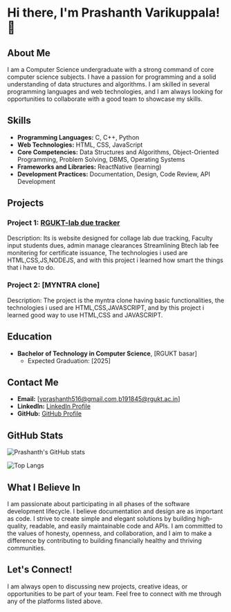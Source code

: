 # Hi there, I'm Prashanth Varikuppala! 👋

## About Me

I am a Computer Science undergraduate with a strong command of core computer science subjects. I have a passion for programming and a solid understanding of data structures and algorithms. I am skilled in several programming languages and web technologies, and I am always looking for opportunities to collaborate with a good team to showcase my skills.

## Skills

- **Programming Languages:** C, C++, Python
- **Web Technologies:** HTML, CSS, JavaScript
- **Core Competencies:** Data Structures and Algorithms, Object-Oriented Programming, Problem Solving, DBMS, Operating Systems
- **Frameworks and Libraries:** ReactNative (learning)
- **Development Practices:** Documentation, Design, Code Review, API Development

## Projects

### Project 1: [RGUKT-lab due tracker](https://rgukt-lab-dues-tracker.netlify.app/)
Description: Its is website designed for collage lab due tracking, Faculty input students dues, admin manage clearances Streamlining Btech lab fee monitering for certificate issuance, The technologies i used are HTML,CSS,JS,NODEJS, and with this project i learned how smart the things that i have to do.

### Project 2: [MYNTRA clone]
Description: The project is the myntra clone having basic functionalities, the technologies i used are HTML,CSS,JAVASCRIPT, and by this project i learned good way to use HTML,CSS and JAVASCRIPT.

## Education

- **Bachelor of Technology in Computer Science**, [RGUKT basar]
  - Expected Graduation: [2025]

## Contact Me

- **Email:** [vprashanth516@gmail.com,b191845@rgukt.ac.in]
- **LinkedIn:** [LinkedIn Profile](https://www.linkedin.com/in/prashanth-varikuppala-4a3550271?utm_source=share&utm_campaign=share_via&utm_content=profile&utm_medium=android_app)
- **GitHub:** [GitHub Profile](https://github.com/prashanth-vrk)

## GitHub Stats

![Prashanth's GitHub stats](https://github-readme-stats.vercel.app/api?username=prashanth-vrk&show_icons=true&theme=radical)

![Top Langs](https://github-readme-stats.vercel.app/api/top-langs/?username=prashanth-vrk&layout=compact&theme=radical)

## What I Believe In

I am passionate about participating in all phases of the software development lifecycle. I believe documentation and design are as important as code. I strive to create simple and elegant solutions by building high-quality, readable, and easily maintainable code and APIs. I am committed to the values of honesty, openness, and collaboration, and I aim to make a difference by contributing to building financially healthy and thriving communities.

## Let's Connect!

I am always open to discussing new projects, creative ideas, or opportunities to be part of your team. Feel free to connect with me through any of the platforms listed above.

